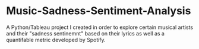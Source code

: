 # Music-Sadness-Sentiment-Analysis

A Python/Tableau project I created in order to explore certain musical artists and their "sadness sentinemnt" based on their lyrics as well as a quantifable metric developed by Spotify.
